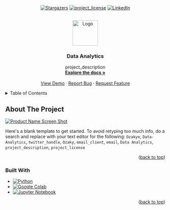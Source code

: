 <!-- Best-README-Template
https://github.com/othneildrew/Best-README-Template -->

<!-- PROJECT SHIELDS -->
<div align="center">
  
[![Stargazers][stars-shield]][stars-url]
[![project_license][license-shield]][license-url]
[![LinkedIn][linkedin-shield]][linkedin-url]

</div>

<!-- PROJECT LOGO -->
<br />
<div align="center">
  <a href="https://github.com/Ozakye/Data-Analytics">
    <img src="images/logo.png" alt="Logo" width="80" height="80">
  </a>

<h3 align="center">Data Analytics</h3>

  <p align="center">
    project_description
    <br />
    <a href="https://github.com/Ozakye/Data-Analytics"><strong>Explore the docs »</strong></a>
    <br />
    <br />
    <a href="https://github.com/Ozakye/Data-Analytics">View Demo</a>
    &middot;
    <a href="https://github.com/Ozakye/Data-Analytics/issues/new?labels=bug&template=bug-report---.md">Report Bug</a>
    &middot;
    <a href="https://github.com/Ozakye/Data-Analytics/issues/new?labels=enhancement&template=feature-request---.md">Request Feature</a>
  </p>
</div>

<!-- TABLE OF CONTENTS -->
<details>
  <summary>Table of Contents</summary>
  <ol>
    <li>
      <a href="#about-the-project">About The Project</a>
      <ul>
        <li><a href="#built-with">Built With</a></li>
      </ul>
    </li>
    <li>
      <a href="#getting-started">Getting Started</a>
      <ul>
        <li><a href="#prerequisites">Prerequisites</a></li>
        <li><a href="#installation">Installation</a></li>
      </ul>
    </li>
    <li><a href="#usage">Usage</a></li>
    <li><a href="#roadmap">Roadmap</a></li>
    <li><a href="#contributing">Contributing</a></li>
    <li><a href="#license">License</a></li>
    <li><a href="#contact">Contact</a></li>
    <li><a href="#acknowledgments">Acknowledgments</a></li>
  </ol>
</details>

<!-- ABOUT THE PROJECT -->
## About The Project

[![Product Name Screen Shot][product-screenshot]](https://example.com)

Here's a blank template to get started. To avoid retyping too much info, do a search and replace with your text editor for the following: `Ozakye`, `Data-Analytics`, `twitter_handle`, `Ozaky`, `email_client`, `email`, `Data Analytics`, `project_description`, `project_license`

<p align="right">(<a href="#readme-top">back to top</a>)</p>



### Built With

* [![Python][python-shield]][python-url]
* [![Google Colab][google-colab-shield]][google-colab-url]
* [![Jupyter Notebook][jupyter-notebook-shield]][jupyter-notebook-url]

<p align="right">(<a href="#readme-top">back to top</a>)</p>

<!-- MARKDOWN LINKS & IMAGES -->
<!-- https://www.markdownguide.org/basic-syntax/#reference-style-links -->
[stars-shield]: https://img.shields.io/github/stars/Ozakye/Data-Analytics.svg?style=for-the-badge
[stars-url]: https://github.com/Ozakye/Data-Analytics/stargazers
[license-shield]: https://img.shields.io/github/license/Ozakye/Data-Analytics.svg?style=for-the-badge
[license-url]: https://github.com/Ozakye/Data-Analytics/blob/master/LICENSE.txt
[linkedin-shield]: https://img.shields.io/badge/-LinkedIn-black.svg?style=for-the-badge&logo=linkedin&colorB=555
[linkedin-url]: https://linkedin.com/in/Ozaky
[product-screenshot]: images/screenshot.png
[python-shield]: https://img.shields.io/badge/python-2b2b2b?style=for-the-badge&logo=python&logoColor=white
[python-url]: https://www.python.org/
[google-colab-shield]: https://img.shields.io/badge/googlecolab-2b2b2b?style=for-the-badge&logo=googlecolab&logoColor=white
[google-colab-url]: https://colab.google/
[jupyter-notebook-shield]: https://img.shields.io/badge/jupyter-2b2b2b?style=for-the-badge&logo=jupyter&logoColor=white
[jupyter-notebook-url]: https://jupyter.org/
